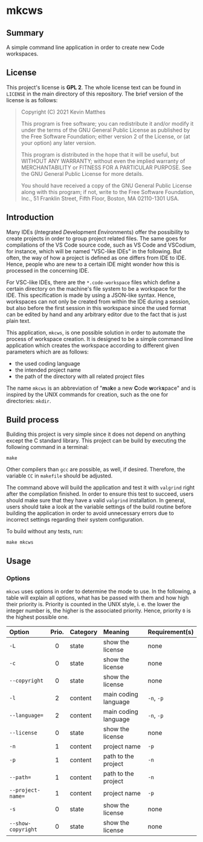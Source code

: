 <!--
    README.md : important information regarding this project.

    See `LICENSE' for full license.
-->

<!--
    Copyright (C) 2021 Kevin Matthes

    This program is free software; you can redistribute it and/or modify
    it under the terms of the GNU General Public License as published by
    the Free Software Foundation; either version 2 of the License, or
    (at your option) any later version.

    This program is distributed in the hope that it will be useful,
    but WITHOUT ANY WARRANTY; without even the implied warranty of
    MERCHANTABILITY or FITNESS FOR A PARTICULAR PURPOSE.  See the
    GNU General Public License for more details.

    You should have received a copy of the GNU General Public License along
    with this program; if not, write to the Free Software Foundation, Inc.,
    51 Franklin Street, Fifth Floor, Boston, MA 02110-1301 USA.
-->

<!----------------------------------------------------------------------------->

# mkcws

## Summary

A simple command line application in order to create new Code workspaces.



## License

This project's license is **GPL 2**.  The whole license text can be found in
`LICENSE` in the main directory of this repository.  The brief version of the
license is as follows:

> Copyright (C) 2021 Kevin Matthes
>
> This program is free software; you can redistribute it and/or modify
> it under the terms of the GNU General Public License as published by
> the Free Software Foundation; either version 2 of the License, or
> (at your option) any later version.
>
> This program is distributed in the hope that it will be useful,
> but WITHOUT ANY WARRANTY; without even the implied warranty of
> MERCHANTABILITY or FITNESS FOR A PARTICULAR PURPOSE.  See the
> GNU General Public License for more details.
>
> You should have received a copy of the GNU General Public License along
> with this program; if not, write to the Free Software Foundation, Inc.,
> 51 Franklin Street, Fifth Floor, Boston, MA 02110-1301 USA.



## Introduction

Many IDEs (*I*ntegrated *D*evelopment *E*nvironments) offer the possibility to
create projects in order to group project related files.  The same goes for
compilations of the VS Code source code, such as VS Code and VSCodium, for
instance, which will be named "VSC-like IDEs" in the following.  But often,
the way of how a project is defined as one differs from IDE to IDE.  Hence,
people who are new to a certain IDE might wonder how this is processed in the
concerning IDE.

For VSC-like IDEs, there are the `*.code-workspace` files which define a
certain directory on the machine's file system to be a workspace for the IDE.
This specification is made by using a JSON-like syntax.  Hence, workspaces can
not only be created from within the IDE during a session, but also before the
first session in this workspace since the used format can be edited by hand and
any arbitrary editor due to the fact that is just plain text.

This application, `mkcws`, is one possible solution in order to automate the
process of workspace creation.  It is designed to be a simple command line
application which creates the workspace according to different given parameters
which are as follows:

* the used coding language
* the intended project name
* the path of the directory with all related project files

The name `mkcws` is an abbreviation of "**m**a**k**e a new **C**ode
**w**ork**s**pace" and is inspired by the UNIX commands for creation, such as
the one for directories: `mkdir`.



## Build process

Building this project is very simple since it does not depend on anything
except the C standard library.  This project can be build by executing the
following command in a terminal:

```
make
```

Other compilers than `gcc` are possible, as well, if desired.  Therefore, the
variable `CC` in `makefile` should be adjusted.

The command above will build the application and test it with `valgrind` right
after the compilation finished.  In order to ensure this test to succeed, users
should make sure that they have a valid `valgrind` installation.  In general,
users should take a look at the variable settings of the build routine before
building the application in order to avoid unnecessary errors due to incorrect
settings regarding their system configuration.

To build without any tests, run:

```
make mkcws
```



## Usage

### Options

`mkcws` uses options in order to determine the mode to use.  In the following,
a table will explain all options, what has be passed with them and how high
their priority is.  Priority is counted in the UNIX style, i. e. the lower the
integer number is, the higher is the associated priority.  Hence, priority `0`
is the highest possible one.

Option              | Prio. | Category  | Meaning               | Requirement(s)
:-------------------|:-----:|:----------|:----------------------|:--------------
`-L`                | 0     | state     | show the license      | none
`-c`                | 0     | state     | show the license      | none
`--copyright`       | 0     | state     | show the license      | none
`-l`                | 2     | content   | main coding language  | `-n`, `-p`
`--language=`       | 2     | content   | main coding language  | `-n`, `-p`
`--license`         | 0     | state     | show the license      | none
`-n`                | 1     | content   | project name          | `-p`
`-p`                | 1     | content   | path to the project   | `-n`
`--path=`           | 1     | content   | path to the project   | `-n`
`--project-name=`   | 1     | content   | project name          | `-p`
`-s`                | 0     | state     | show the license      | none
`--show-copyright`  | 0     | state     | show the license      | none
